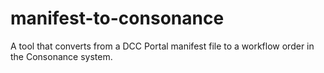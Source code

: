 # manifest-to-consonance
A tool that converts from a DCC Portal manifest file to a workflow order in the Consonance system.
